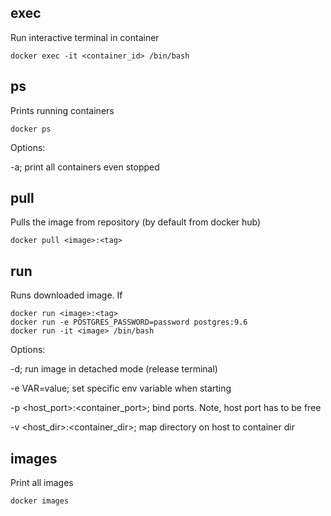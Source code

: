 ## exec

Run interactive terminal in container
```
docker exec -it <container_id> /bin/bash
```


## ps

Prints running containers
```
docker ps
```

Options:

  -a; print all containers even stopped


## pull

Pulls the image from repository (by default from docker hub)
```
docker pull <image>:<tag>
```


## run

Runs downloaded image. If
```
docker run <image>:<tag>
docker run -e POSTGRES_PASSWORD=password postgres:9.6
docker run -it <image> /bin/bash
```
Options:

 -d; run image in detached mode (release terminal)

 -e VAR=value; set specific env variable when starting

 -p <host_port>:<container_port>; bind ports. Note, host port has to be free

 -v <host_dir>:<container_dir>; map directory on host to container dir


## images

Print all images
```
docker images
```
